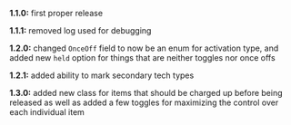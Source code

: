 **1.1.0:** first proper release

**1.1.1:** removed log used for debugging

**1.2.0:** changed `OnceOff` field to now be an enum for activation type, and added new `held` option for things that are neither toggles nor once offs

**1.2.1:** added ability to mark secondary tech types

**1.3.0:** added new class for items that should be charged up before being released as well as added a few toggles for maximizing the control over each individual item
